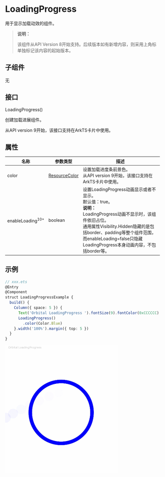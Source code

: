 # LoadingProgress

用于显示加载动效的组件。

>  **说明：**
>
> 该组件从API Version 8开始支持。后续版本如有新增内容，则采用上角标单独标记该内容的起始版本。


## 子组件

无


## 接口

LoadingProgress()

创建加载进展组件。

从API version 9开始，该接口支持在ArkTS卡片中使用。

## 属性

| 名称 | 参数类型 | 描述 |
| -------- | -------- | -------- |
| color | [ResourceColor](ts-types.md#resourcecolor) | 设置加载进度条前景色。<br/>从API version 9开始，该接口支持在ArkTS卡片中使用。 |
| enableLoading<sup>10+</sup> | boolean | 设置LoadingProgress动画显示或者不显示。<br/>默认值：true。<br/>**说明：**<br/> LoadingProgress动画不显示时，该组件依旧占位。<br/>通用属性Visibility.Hidden隐藏的是包括border、padding等整个组件范围，而enableLoading=false只隐藏LoadingProgress本身动画内容，不包括border等。|

## 示例

```ts
// xxx.ets
@Entry
@Component
struct LoadingProgressExample {
  build() {
    Column({ space: 5 }) {
      Text('Orbital LoadingProgress ').fontSize(9).fontColor(0xCCCCCC).width('90%')
      LoadingProgress()
        .color(Color.Blue)
    }.width('100%').margin({ top: 5 })
  }
}
```

![LoadingProgress](figures/LoadingProgress.gif)
